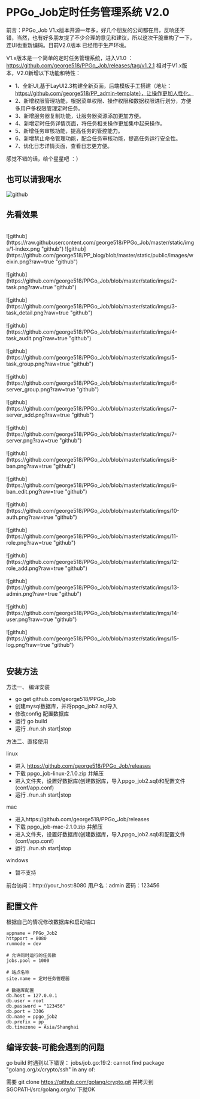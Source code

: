 PPGo_Job定时任务管理系统 V2.0
====
前言：PPGo_Job V1.x版本开源一年多，好几个朋友的公司都在用，反响还不错，当然，也有好多朋友提了不少合理的意见和建议，所以这次干脆重构了一下，连UI也重新编码。目前V2.0版本
已经用于生产环境。

V1.x版本是一个简单的定时任务管理系统，进入V1.0 ：https://github.com/george518/PPGo_Job/releases/tag/v1.2.1
相对于V1.x版本，V2.0新增以下功能和特性：

- 1、全新UI,基于LayUI2.3构建全新页面，后端模板手工搭建（地址：https://github.com/george518/PP_admin-template），让操作更加人性化。
- 2、新增权限管理功能，根据菜单权限、操作权限和数据权限进行划分，方便多用户多权限管理定时任务。
- 3、新增服务器复制功能，让服务器资源添加更加方便。
- 4、新增定时任务详情页面，将任务相关操作更加集中起来操作。
- 5、新增任务审核功能，提高任务的管控能力。
- 6、新增禁止命令管理功能，配合任务审核功能，提高任务运行安全性。
- 7、优化日志详情页面，查看日志更方便。

感觉不错的话，给个星星吧 ：）

也可以请我喝水
----
![github](https://github.com/george518/PP_blog/blob/master/static/public/images/weixin.png?raw=true "github")


先看效果
----
<br/>
![github](https://raw.githubusercontent.com/george518/PPGo_Job/master/static/imgs/1-index.png "github")
![github](https://github.com/george518/PP_blog/blob/master/static/public/images/weixin.png?raw=true "github")
<br/><br/>
![github](https://github.com/george518/PPGo_Job/blob/master/static/imgs/2-task.png?raw=true "github")
<br/><br/>
![github](https://github.com/george518/PPGo_Job/blob/master/static/imgs/3-task_detail.png?raw=true "github")
<br/><br/>
![github](https://github.com/george518/PPGo_Job/blob/master/static/imgs/4-task_audit.png?raw=true "github")
<br/><br/>
![github](https://github.com/george518/PPGo_Job/blob/master/static/imgs/5-task_group.png?raw=true "github")
<br/><br/>
![github](https://github.com/george518/PPGo_Job/blob/master/static/imgs/6-server_group.png?raw=true "github")
<br/><br/>
![github](https://github.com/george518/PPGo_Job/blob/master/static/imgs/7-server_add.png?raw=true "github")
<br/><br/>
![github](https://github.com/george518/PPGo_Job/blob/master/static/imgs/7-server.png?raw=true "github")
<br/><br/>
![github](https://github.com/george518/PPGo_Job/blob/master/static/imgs/8-ban.png?raw=true "github")
<br/><br/>
![github](https://github.com/george518/PPGo_Job/blob/master/static/imgs/9-ban_edit.png?raw=true "github")
<br/><br/>
![github](https://github.com/george518/PPGo_Job/blob/master/static/imgs/10-auth.png?raw=true "github")
 <br/><br/>
![github](https://github.com/george518/PPGo_Job/blob/master/static/imgs/11-role.png?raw=true "github")
  <br/><br/>
![github](https://github.com/george518/PPGo_Job/blob/master/static/imgs/12-role_add.png?raw=true "github")
 <br/><br/>
![github](https://github.com/george518/PPGo_Job/blob/master/static/imgs/13-admin.png?raw=true "github")
    <br/><br/>
![github](https://github.com/george518/PPGo_Job/blob/master/static/imgs/14-user.png?raw=true "github")
  <br/><br/>
![github](https://github.com/george518/PPGo_Job/blob/master/static/imgs/15-log.png?raw=true "github")
  <br/><br/>

安装方法
----

方法一、 编译安装

- go get github.com/george518/PPGo_Job
- 创建mysql数据库，并将ppgo_job2.sql导入
- 修改config 配置数据库
- 运行 go build
- 运行 ./run.sh start|stop

方法二、直接使用

linux

- 进入 https://github.com/george518/PPGo_Job/releases
- 下载 ppgo_job-linux-2.1.0.zip 并解压
- 进入文件夹，设置好数据库(创建数据库，导入ppgo_job2.sql)和配置文件(conf/app.conf)
- 运行 ./run.sh start|stop

mac

- 进入https://github.com/george518/PPGo_Job/releases
- 下载 ppgo_job-mac-2.1.0.zip 并解压
- 进入文件夹，设置好数据库(创建数据库，导入ppgo_job2.sql)和配置文件(conf/app.conf)
- 运行 ./run.sh start|stop

windows

- 暂不支持


前台访问：http://your_host:8080
用户名：admin 密码：123456

配置文件
----
根据自己的情况修改数据库和启动端口
```
appname = PPGo_Job2
httpport = 8080
runmode = dev

# 允许同时运行的任务数
jobs.pool = 1000

# 站点名称
site.name = 定时任务管理器

# 数据库配置
db.host = 127.0.0.1
db.user = root
db.password = "123456"
db.port = 3306
db.name = ppgo_job2
db.prefix = pp_
db.timezone = Asia/Shanghai
```

编译安装-可能会遇到的问题
----
go build 时遇到以下错误：
jobs/job.go:19:2: cannot find package "golang.org/x/crypto/ssh" in any of:

需要 git clone https://github.com/golang/crypto.git
并拷贝到 $GOPATH/src/golang.org/x/ 下就OK




